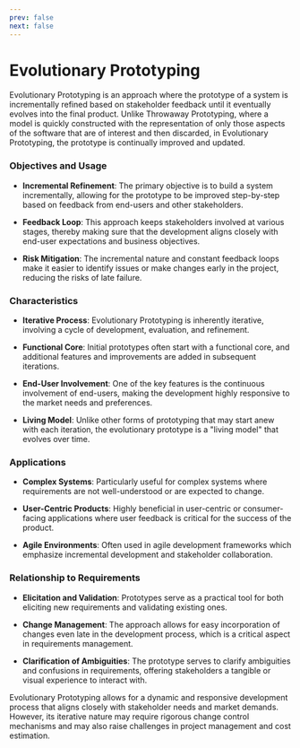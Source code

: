 ```yaml
---
prev: false
next: false
---
```


# Evolutionary Prototyping

Evolutionary Prototyping is an approach where the prototype of a system is incrementally refined based on stakeholder feedback until it eventually evolves into the final product. Unlike Throwaway Prototyping, where a model is quickly constructed with the representation of only those aspects of the software that are of interest and then discarded, in Evolutionary Prototyping, the prototype is continually improved and updated.

### Objectives and Usage

- **Incremental Refinement**: The primary objective is to build a system incrementally, allowing for the prototype to be improved step-by-step based on feedback from end-users and other stakeholders.

- **Feedback Loop**: This approach keeps stakeholders involved at various stages, thereby making sure that the development aligns closely with end-user expectations and business objectives.

- **Risk Mitigation**: The incremental nature and constant feedback loops make it easier to identify issues or make changes early in the project, reducing the risks of late failure.

### Characteristics

- **Iterative Process**: Evolutionary Prototyping is inherently iterative, involving a cycle of development, evaluation, and refinement.

- **Functional Core**: Initial prototypes often start with a functional core, and additional features and improvements are added in subsequent iterations.

- **End-User Involvement**: One of the key features is the continuous involvement of end-users, making the development highly responsive to the market needs and preferences.

- **Living Model**: Unlike other forms of prototyping that may start anew with each iteration, the evolutionary prototype is a "living model" that evolves over time.

### Applications

- **Complex Systems**: Particularly useful for complex systems where requirements are not well-understood or are expected to change.

- **User-Centric Products**: Highly beneficial in user-centric or consumer-facing applications where user feedback is critical for the success of the product.

- **Agile Environments**: Often used in agile development frameworks which emphasize incremental development and stakeholder collaboration.

### Relationship to Requirements

- **Elicitation and Validation**: Prototypes serve as a practical tool for both eliciting new requirements and validating existing ones.

- **Change Management**: The approach allows for easy incorporation of changes even late in the development process, which is a critical aspect in requirements management.

- **Clarification of Ambiguities**: The prototype serves to clarify ambiguities and confusions in requirements, offering stakeholders a tangible or visual experience to interact with.

Evolutionary Prototyping allows for a dynamic and responsive development process that aligns closely with stakeholder needs and market demands. However, its iterative nature may require rigorous change control mechanisms and may also raise challenges in project management and cost estimation.
